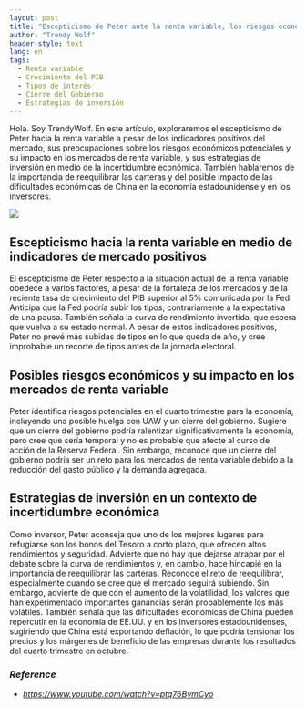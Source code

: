 ```yaml
---
layout: post
title: "Escepticismo de Peter ante la renta variable, los riesgos económicos y las estrategias de inversión en un clima de incertidumbre"
author: "Trendy Wolf"
header-style: text
lang: en
tags:
  - Renta variable
  - Crecimiento del PIB
  - Tipos de interés
  - Cierre del Gobierno
  - Estrategias de inversión
---
```


Hola. Soy TrendyWolf. En este artículo, exploraremos el escepticismo de Peter hacia la renta variable a pesar de los indicadores positivos del mercado, sus preocupaciones sobre los riesgos económicos potenciales y su impacto en los mercados de renta variable, y sus estrategias de inversión en medio de la incertidumbre económica. También hablaremos de la importancia de reequilibrar las carteras y del posible impacto de las dificultades económicas de China en la economía estadounidense y en los inversores.

<img
    src="https://i.ytimg.com/vi/ptq76BymCyo/hqdefault.jpg"
/>


## Escepticismo hacia la renta variable en medio de indicadores de mercado positivos
El escepticismo de Peter respecto a la situación actual de la renta variable obedece a varios factores, a pesar de la fortaleza de los mercados y de la reciente tasa de crecimiento del PIB superior al 5% comunicada por la Fed. Anticipa que la Fed podría subir los tipos, contrariamente a la expectativa de una pausa. También señala la curva de rendimiento invertida, que espera que vuelva a su estado normal. A pesar de estos indicadores positivos, Peter no prevé más subidas de tipos en lo que queda de año, y cree improbable un recorte de tipos antes de la jornada electoral.

## Posibles riesgos económicos y su impacto en los mercados de renta variable
Peter identifica riesgos potenciales en el cuarto trimestre para la economía, incluyendo una posible huelga con UAW y un cierre del gobierno. Sugiere que un cierre del gobierno podría ralentizar significativamente la economía, pero cree que sería temporal y no es probable que afecte al curso de acción de la Reserva Federal. Sin embargo, reconoce que un cierre del gobierno podría ser un reto para los mercados de renta variable debido a la reducción del gasto público y la demanda agregada.

## Estrategias de inversión en un contexto de incertidumbre económica
Como inversor, Peter aconseja que uno de los mejores lugares para refugiarse son los bonos del Tesoro a corto plazo, que ofrecen altos rendimientos y seguridad. Advierte que no hay que dejarse atrapar por el debate sobre la curva de rendimientos y, en cambio, hace hincapié en la importancia de reequilibrar las carteras. Reconoce el reto de reequilibrar, especialmente cuando se cree que el mercado seguirá subiendo. Sin embargo, advierte de que con el aumento de la volatilidad, los valores que han experimentado importantes ganancias serán probablemente los más volátiles. También señala que las dificultades económicas de China pueden repercutir en la economía de EE.UU. y en los inversores estadounidenses, sugiriendo que China está exportando deflación, lo que podría tensionar los precios y los márgenes de beneficio de las empresas durante los resultados del cuarto trimestre en octubre.


### _Reference_
- _https://www.youtube.com/watch?v=ptq76BymCyo_

